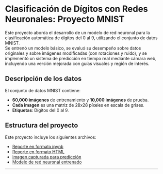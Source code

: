 # Clasificación de Dígitos con Redes Neuronales: Proyecto MNIST

Este proyecto aborda el desarrollo de un modelo de red neuronal para la clasificación automática de dígitos del 0 al 9, utilizando el conjunto de datos MNIST.  
Se entrenó un modelo básico, se evaluó su desempeño sobre datos originales y sobre imágenes modificadas (con rotaciones y ruido), y se implementó un sistema de predicción en tiempo real mediante cámara web, incluyendo una versión mejorada con guías visuales y región de interés.

## Descripción de los datos

El conjunto de datos MNIST contiene:

- **60,000 imágenes** de entrenamiento y **10,000 imágenes** de prueba.
- **Cada imagen** es una matriz de 28x28 píxeles en escala de grises.
- **Etiquetas**: Dígitos del 0 al 9.

## Estructura del proyecto

Este proyecto incluye los siguientes archivos:

- [Reporte en formato ipynb](./A3.2%20Redes%20Neuronales.ipynb)
- [Reporte en formato HTML](./A3.2%20Redes%20Neuronales.html)
- [Imagen capturada para predicción](./captura.jpg)
- [Modelo de red neuronal entrenado](./my_model.h5)

---
